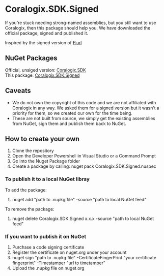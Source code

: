 # Coralogix.SDK.Signed
If you're stuck needing strong-named assemblies, but you still want to use Coralogix, then this package should help you. We have downloaded the official package, signed and published it.

Inspired by the signed version of [Flurl](https://github.com/ellenfieldn/Flurl.Signed)

## NuGet Packages ##
Official, unsiged version: [Coralogix.SDK](https://www.nuget.org/packages/Coralogix.SDK)<br/>
This package: [Coralogix.SDK.Signed](https://www.nuget.org/packages/Coralogix.SDK.Signed/1.1.9)

## Caveats
* We do not own the copyright of this code and we are not affiliated with Coralogix in any way. We asked them for a signed version but it wasn't a priority for them, so we created our own for the time being.
* These are not built from source, we simply get the existing assemblies from NuGet, sign them and publish them back to NuGet.

## How to create your own ##
1. Clone the repository
1. Open the Developer Powershell in Visual Studio or a Command Prompt
1. Go into the Nuget Package folder
1. Create a package by calling: nuget pack Coralogix.SDK.Signed.nuspec

### To publish it to a local NuGet libray ###
To add the package:
1. nuget add "path to .nupkg file" -source "path to local NuGet feed"

To remove the package:
1. nuget delete Coralogix.SDK.Signed x.x.x -source "path to local NuGet feed"

### If you want to publish it on NuGet ###
1. Purchase a code signing certificate 
1. Register the certificate on nuget.org under your account 
1. nuget sign "path to .nupkg file" -CertificateFingerPrint "your certificate fingerprint" -Timestamper "url to timetamper"
1. Upload the .nupkg file on nuget.org 
